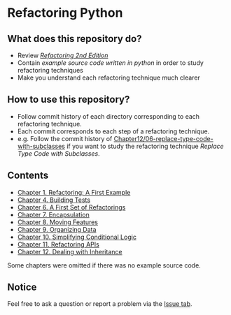 # Refactoring Python

## What does this repository do?

- Review _[Refactoring 2nd Edition](https://www.amazon.com/Refactoring-Improving-Existing-Addison-Wesley-Signature/dp/0134757599)_
- Contain _example source code written in python_ in order to study refactoring techniques
- Make you understand each refactoring technique much clearer

## How to use this repository?

- Follow commit history of each directory corresponding to each refactoring technique.
- Each commit corresponds to each step of a refactoring technique.
- e.g. Follow the commit history of [Chapter12/06-replace-type-code-with-subclasses](https://github.com/mwjjeong/refactoring-python/tree/main/Chapter12/06-replace-type-code-with-subclasses) if you want to study the refactoring technique _Replace Type Code with Subclasses_.

## Contents

- [Chapter 1. Refactoring: A First Example](https://github.com/mwjjeong/refactoring-python/tree/main/Chapter01)
- [Chapter 4. Building Tests](https://github.com/mwjjeong/refactoring-python/tree/main/Chapter04)
- [Chapter 6. A First Set of Refactorings](https://github.com/mwjjeong/refactoring-python/tree/main/Chapter06)
- [Chapter 7. Encapsulation](https://github.com/mwjjeong/refactoring-python/tree/main/Chapter07)
- [Chapter 8. Moving Features](https://github.com/mwjjeong/refactoring-python/tree/main/Chapter08)
- [Chapter 9. Organizing Data](https://github.com/mwjjeong/refactoring-python/tree/main/Chapter09)
- [Chapter 10. Simplifying Conditional Logic](https://github.com/mwjjeong/refactoring-python/tree/main/Chapter10)
- [Chapter 11. Refactoring APIs](https://github.com/mwjjeong/refactoring-python/tree/main/Chapter11)
- [Chapter 12. Dealing with Inheritance](https://github.com/mwjjeong/refactoring-python/tree/main/Chapter12)

Some chapters were omitted if there was no example source code.

## Notice

Feel free to ask a question or report a problem via the [Issue tab](https://github.com/mwjjeong/refactoring-python/issues).
